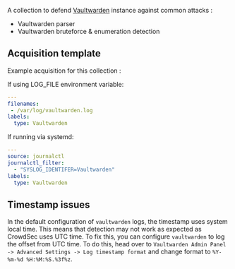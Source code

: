 A collection to defend [Vaultwarden](https://github.com/dani-garcia/vaultwarden) instance against common attacks :
 - Vaultwarden parser
 - Vaultwarden bruteforce & enumeration detection

## Acquisition template

Example acquisition for this collection :

If using LOG_FILE environment variable:
```yaml
---
filenames:
 - /var/log/vaultwarden.log
labels:
  type: Vaultwarden
```
If running via systemd:
```yaml
---
source: journalctl
journalctl_filter:
  - "SYSLOG_IDENTIFER=Vaultwarden"
labels:
  type: Vaultwarden
```

## Timestamp issues

In the default configuration of `vaultwarden` logs, the timestamp uses system local time. This means that detection may not work as expected as CrowdSec uses UTC time. To fix this, you can configure `vaultwarden` to log the offset from UTC time. To do this, head over to `Vaultwarden Admin Panel -> Advanced Settings -> Log timestamp format` and change format to `%Y-%m-%d %H:%M:%S.%3f%z`.
